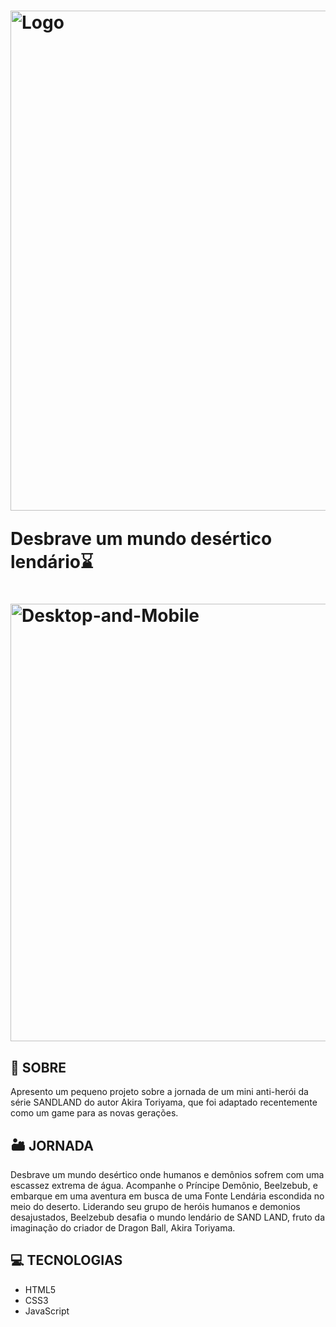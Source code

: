 <h1>
<img src="https://i.ibb.co/fpkpm44/Logo.png" alt="Logo" width = 800px;>
<p>Desbrave um mundo desértico lendário⌛</p>
</h1>
<h1>
<img src="https://i.ibb.co/McW7xMb/Desktop-and-Mobile.png" alt="Desktop-and-Mobile" width = 700px>
</h1>

## 📒 SOBRE

Apresento um pequeno projeto sobre a jornada de um mini anti-herói da série SANDLAND do autor Akira Toriyama, que foi adaptado recentemente como um game para as novas gerações.

## 🏜️ JORNADA 

Desbrave um mundo desértico onde humanos e demônios sofrem com uma escassez extrema de água. Acompanhe o Príncipe Demônio, Beelzebub, e embarque em uma aventura em busca de uma Fonte Lendária escondida no meio do deserto. Liderando seu grupo de heróis humanos e demonios desajustados, Beelzebub desafia o mundo lendário de SAND LAND, fruto da imaginação do criador de Dragon Ball, Akira Toriyama.

## 💻 TECNOLOGIAS

- HTML5
- CSS3
- JavaScript
